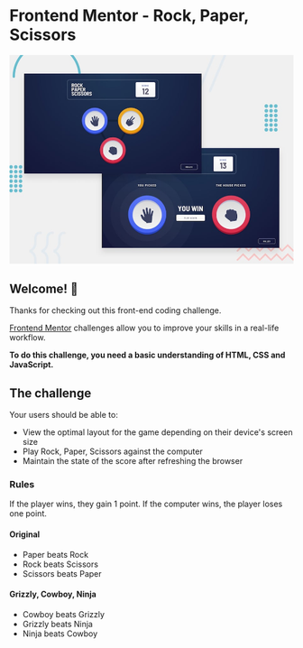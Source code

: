 # Frontend Mentor - Rock, Paper, Scissors

![Design preview for the Rock, Paper, Scissors coding challenge](./public/desktop-preview.jpg)

## Welcome! 👋

Thanks for checking out this front-end coding challenge.

[Frontend Mentor](https://www.frontendmentor.io) challenges allow you to improve your skills in a real-life workflow.

**To do this challenge, you need a basic understanding of HTML, CSS and JavaScript.**

## The challenge
Your users should be able to:

- View the optimal layout for the game depending on their device's screen size
- Play Rock, Paper, Scissors against the computer
- Maintain the state of the score after refreshing the browser

### Rules

If the player wins, they gain 1 point. If the computer wins, the player loses one point.

#### Original

- Paper beats Rock
- Rock beats Scissors
- Scissors beats Paper

#### Grizzly, Cowboy, Ninja

- Cowboy beats Grizzly
- Grizzly beats Ninja
- Ninja beats Cowboy